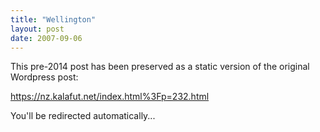```yaml
---
title: "Wellington"
layout: post
date: 2007-09-06
---
```


This pre-2014 post has been preserved as a static version of the original Wordpress post:

https://nz.kalafut.net/index.html%3Fp=232.html

You'll be redirected automatically...

<head>
  <meta http-equiv="refresh" content="5;url=https://nz.kalafut.net/index.html%3Fp=232.html">
</head>

